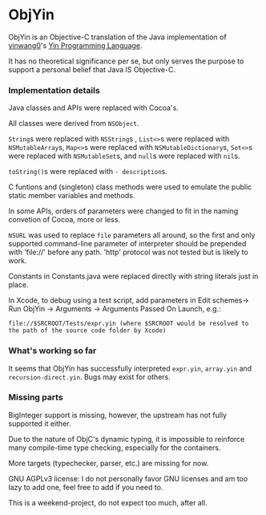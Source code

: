 ObjYin
===

ObjYin is an Objective-C translation of the Java implementation of [yinwang0](https://github.com/yinwang0)'s [Yin Programming Language](https://github.com/yinwang0/yin/).

It has no theoretical significance per se, but only serves the purpose to support a personal belief that Java IS Objective-C.

### Implementation details

Java classes and APIs were replaced with Cocoa's.

All classes were derived from `NSObject`.

`String`s were replaced with `NSString`s , `List<>`s were replaced with `NSMutableArray`s, `Map<>`s were replaced with `NSMutableDictionary`s, `Set<>`s were replaced with `NSMutableSet`s, and `null`s were replaced with `nil`s.

`toString()`s were replaced with `- description`s.

C funtions and (singleton) class methods were used to emulate the public static member variables and methods.

In some APIs, orders of parameters were changed to fit in the naming convetion of Cocoa, more or less.

`NSURL` was used to replace `file` parameters all around, so the first and only supported command-line parameter of interpreter should be prepended with 'file://' before any path. 'http' protocol was not tested but is likely to work.

Constants in Constants.java were replaced directly with string literals just in place.

In Xcode, to debug using a test script, add parameters in Edit schemes-> Run ObjYin -> Arguments -> Arguments Passed On Launch, e.g.:
  
    file://$SRCROOT/Tests/expr.yin (where $SRCROOT would be resolved to the path of the source code folder by Xcode)

### What's working so far

It seems that ObjYin has successfully interpreted `expr.yin`, `array.yin` and `recursion-direct.yin`. Bugs may exist for others.

### Missing parts

BigInteger support is missing, however, the upstream has not fully supported it either.

Due to the nature of ObjC's dynamic typing, it is impossible to reinforce many compile-time type checking, especially for the containers.

More targets (typechecker, parser, etc.) are missing for now.

GNU AGPLv3 license: I do not personally favor GNU licenses and am too lazy to add one, feel free to add if you need to.

This is a weekend-project, do not expect too much, after all.
